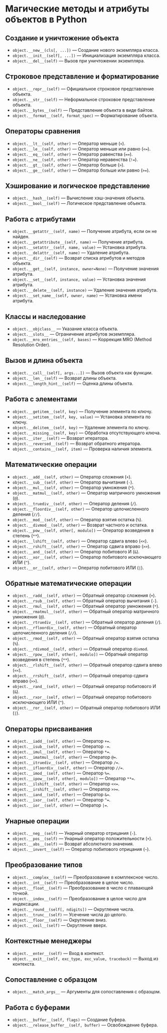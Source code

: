 
# Магические методы и атрибуты объектов в Python

## Создание и уничтожение объекта
- `object.__new__(cls[, ...])` — Создание нового экземпляра класса.
- `object.__init__(self[, ...])` — Инициализация экземпляра класса.
- `object.__del__(self)` — Вызов при уничтожении экземпляра.

## Строковое представление и форматирование
- `object.__repr__(self)` — Официальное строковое представление объекта.
- `object.__str__(self)` — Неформальное строковое представление объекта.
- `object.__bytes__(self)` — Представление объекта в виде байтов.
- `object.__format__(self, format_spec)` — Форматирование объекта.

## Операторы сравнения
- `object.__lt__(self, other)` — Оператор меньше (`<`).
- `object.__le__(self, other)` — Оператор меньше или равно (`<=`).
- `object.__eq__(self, other)` — Оператор равенства (`==`).
- `object.__ne__(self, other)` — Оператор неравенства (`!=`).
- `object.__gt__(self, other)` — Оператор больше (`>`).
- `object.__ge__(self, other)` — Оператор больше или равно (`>=`).

## Хэширование и логическое представление
- `object.__hash__(self)` — Вычисление хэш-значения объекта.
- `object.__bool__(self)` — Логическое представление объекта.

## Работа с атрибутами
- `object.__getattr__(self, name)` — Получение атрибута, если он не найден.
- `object.__getattribute__(self, name)` — Получение атрибута.
- `object.__setattr__(self, name, value)` — Установка атрибута.
- `object.__delattr__(self, name)` — Удаление атрибута.
- `object.__dir__(self)` — Возврат списка атрибутов и методов объекта.
- `object.__get__(self, instance, owner=None)` — Получение значения атрибута.
- `object.__set__(self, instance, value)` — Установка значения атрибута.
- `object.__delete__(self, instance)` — Удаление значения атрибута.
- `object.__set_name__(self, owner, name)` — Установка имени атрибута.

## Классы и наследование
- `object.__objclass__` — Указание класса объекта.
- `object.__slots__` — Ограничение атрибутов экземпляра.
- `object.__mro_entries__(self, bases)` — Коррекция MRO (Method Resolution Order).

## Вызов и длина объекта
- `object.__call__(self[, args...])` — Вызов объекта как функции.
- `object.__len__(self)` — Возврат длины объекта.
- `object.__length_hint__(self)` — Оценка длины объекта.

## Работа с элементами
- `object.__getitem__(self, key)` — Получение элемента по ключу.
- `object.__setitem__(self, key, value)` — Установка элемента по ключу.
- `object.__delitem__(self, key)` — Удаление элемента по ключу.
- `object.__missing__(self, key)` — Обработка отсутствующего ключа.
- `object.__iter__(self)` — Возврат итератора.
- `object.__reversed__(self)` — Возврат обратного итератора.
- `object.__contains__(self, item)` — Проверка наличия элемента.

## Математические операции
- `object.__add__(self, other)` — Оператор сложения (`+`).
- `object.__sub__(self, other)` — Оператор вычитания (`-`).
- `object.__mul__(self, other)` — Оператор умножения (`*`).
- `object.__matmul__(self, other)` — Оператор матричного умножения (`@`).
- `object.__truediv__(self, other)` — Оператор деления (`/`).
- `object.__floordiv__(self, other)` — Оператор целочисленного деления (`//`).
- `object.__mod__(self, other)` — Оператор взятия остатка (`%`).
- `object.__divmod__(self, other)` — Возврат частного и остатка.
- `object.__pow__(self, other[, modulo])` — Оператор возведения в степень (`**`).
- `object.__lshift__(self, other)` — Оператор сдвига влево (`<<`).
- `object.__rshift__(self, other)` — Оператор сдвига вправо (`>>`).
- `object.__and__(self, other)` — Оператор побитового И (`&`).
- `object.__xor__(self, other)` — Оператор побитового исключающего ИЛИ (`^`).
- `object.__or__(self, other)` — Оператор побитового ИЛИ (`|`).

## Обратные математические операции
- `object.__radd__(self, other)` — Обратный оператор сложения (`+`).
- `object.__rsub__(self, other)` — Обратный оператор вычитания (`-`).
- `object.__rmul__(self, other)` — Обратный оператор умножения (`*`).
- `object.__rmatmul__(self, other)` — Обратный оператор матричного умножения (`@`).
- `object.__rtruediv__(self, other)` — Обратный оператор деления (`/`).
- `object.__rfloordiv__(self, other)` — Обратный оператор целочисленного деления (`//`).
- `object.__rmod__(self, other)` — Обратный оператор взятия остатка (`%`).
- `object.__rdivmod__(self, other)` — Обратный оператор `divmod`.
- `object.__rpow__(self, other[, modulo])` — Обратный оператор возведения в степень (`**`).
- `object.__rlshift__(self, other)` — Обратный оператор сдвига влево (`<<`).
- `object.__rrshift__(self, other)` — Обратный оператор сдвига вправо (`>>`).
- `object.__rand__(self, other)` — Обратный оператор побитового И (`&`).
- `object.__rxor__(self, other)` — Обратный оператор побитового исключающего ИЛИ (`^`).
- `object.__ror__(self, other)` — Обратный оператор побитового ИЛИ (`|`).

## Операторы присваивания
- `object.__iadd__(self, other)` — Оператор `+=`.
- `object.__isub__(self, other)` — Оператор `-=`.
- `object.__imul__(self, other)` — Оператор `*=`.
- `object.__imatmul__(self, other)` — Оператор `@=`.
- `object.__itruediv__(self, other)` — Оператор `/=`.
- `object.__ifloordiv__(self, other)` — Оператор `//=`.
- `object.__imod__(self, other)` — Оператор `%=`.
- `object.__ipow__(self, other[, modulo])` — Оператор `**=`.
- `object.__ilshift__(self, other)` — Оператор `<<=`.
- `object.__irshift__(self, other)` — Оператор `>>=`.
- `object.__iand__(self, other)` — Оператор `&=`.
- `object.__ixor__(self, other)` — Оператор `^=`.
- `object.__ior__(self, other)` — Оператор `|=`.

## Унарные операции
- `object.__neg__(self)` — Унарный оператор отрицания (`-`).
- `object.__pos__(self)` — Унарный оператор положительности (`+`).
- `object.__abs__(self)` — Возврат абсолютного значения.
- `object.__invert__(self)` — Оператор побитового отрицания (`~`).

## Преобразование типов
- `object.__complex__(self)` — Преобразование в комплексное число.
- `object.__int__(self)` — Преобразование в целое число.
- `object.__float__(self)` — Преобразование в число с плавающей точкой.
- `object.__index__(self)` — Преобразование в целое число для индексации.
- `object.__round__(self[, ndigits])` — Округление числа.
- `object.__trunc__(self)` — Усечение числа до целого.
- `object.__floor__(self)` — Округление вниз.
- `object.__ceil__(self)` — Округление вверх.

## Контекстные менеджеры
- `object.__enter__(self)` — Вход в контекст.
- `object.__exit__(self, exc_type, exc_value, traceback)` — Выход из контекста.

## Сопоставление с образцом
- `object.__match_args__` — Аргументы для сопоставления с образцом.

## Работа с буферами
- `object.__buffer__(self, flags)` — Создание буфера.
- `object.__release_buffer__(self, buffer)` — Освобождение буфера.